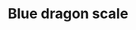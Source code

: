 ---
layout: item
title: Blue dragon scale
item-id: 243
datatable: true
id: 243
name: "Blue dragon scale"
members: true
lowalch: 20
highalch: 30
examine: "A large shiny scale."
monsters:
  - id: 7273
    name: "Brutal blue dragon"
    members: true
    combat_level: 271
    wiki_url: "https://oldschool.runescape.wiki/w/Brutal_blue_dragon"
    drops:
      - quantity: "5"
        rarity: 0.03125
    image: "https://oldschool.runescape.wiki/images/thumb/0/01/Brutal_blue_dragon.png/290px-Brutal_blue_dragon.png?24f54"
---